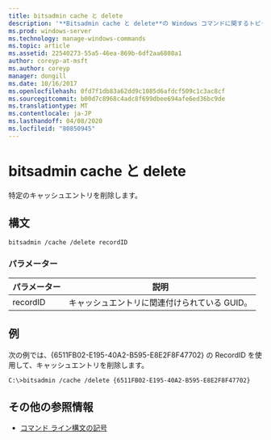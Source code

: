 ```yaml
---
title: bitsadmin cache と delete
description: '**Bitsadmin cache と delete**の Windows コマンドに関するトピックでは、特定のキャッシュエントリが削除されます。'
ms.prod: windows-server
ms.technology: manage-windows-commands
ms.topic: article
ms.assetid: 22540273-55a5-46ea-869b-6df2aa6808a1
author: coreyp-at-msft
ms.author: coreyp
manager: dongill
ms.date: 10/16/2017
ms.openlocfilehash: 0fd7f1db83a62dd9c1085d6afdcf509c1c3ac8cf
ms.sourcegitcommit: b00d7c8968c4adc8f699dbee694afe6ed36bc9de
ms.translationtype: MT
ms.contentlocale: ja-JP
ms.lasthandoff: 04/08/2020
ms.locfileid: "80850945"
---
```

# <a name="bitsadmin-cache-and-delete"></a>bitsadmin cache と delete

特定のキャッシュエントリを削除します。

## <a name="syntax"></a>構文

```
bitsadmin /cache /delete recordID
```

### <a name="parameters"></a>パラメーター

| パラメーター | 説明 |
| -------------- | -------------- |
| recordID | キャッシュエントリに関連付けられている GUID。 |

## <a name="examples"></a><a name=BKMK_examples></a>例

次の例では、{6511FB02-E195-40A2-B595-E8E2F8F47702} の RecordID を使用して、キャッシュエントリを削除します。

```
C:\>bitsadmin /cache /delete {6511FB02-E195-40A2-B595-E8E2F8F47702}
```

## <a name="additional-references"></a>その他の参照情報

- [コマンド ライン構文の記号](command-line-syntax-key.md)